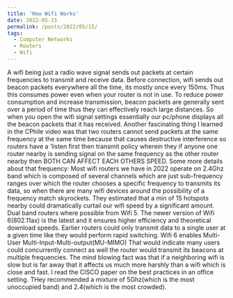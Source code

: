 ```yaml
---
title: 'How Wifi Works'
date: 2022-05-15
permalink: /posts/2022/05/15/
tags:
  - Computer Networks
  - Routers
  - Wifi
---
```


A wifi being just a radio wave signal sends out packets at certain frequencies to transmit and receive data. Before connection, wifi sends out beacon packets everywhere all the time, its mostly once every 150ms. Thus this consumes power even when your router is not in use. To reduce power consumption and increase transmission, beacon packets are generally sent over a period of time thus they can effectively reach large distances. So when you open the wifi signal settings essentially our pc/phone displays all the beacon packets that it has received. Another fascinating thing I learned in the CPhile video was that two routers cannot send packets at the same frequency at the same time because that causes destructive interference so routers have a ‘listen first then transmit policy wherein they if anyone one router nearby is sending signal on the same frequency as the other router nearby then BOTH CAN AFFECT EACH OTHERS SPEED. Some more details about that frequency: Most wifi routers we have in 2022 operate on 2.4Ghz band which is composed of several channels which are just sub-frequency ranges over which the router chooses a specific frequency to transmits its data, so when there are many wifi devices around the possibility of a frequency match skyrockets. They estimated that a min of 15 hotspots nearby could dramatically curtail our wifi speed by a significant amount. Dual band routers where possible from Wifi 5. The newer version of Wifi 6(802.11ax) is the latest and it ensures higher efficiency and theoretical download speeds. Earlier routers could only transmit data to a single user at a given time like they would perform rapid switching. Wifi 6 enables Multi-User Multi-Input-Multi-output(MU-MIMO) That would indicate many users could concurrently connect as well the router would transmit its beacons at multiple frequencies. The mind blowing fact was that if a neighboring wifi is slow but is far away that it affects us much more harshly than a wifi which is close and fast. I read the CISCO paper on the best practices in an office setting. THey recommended a mixture of 5Ghz(which is the most unoccupied band) and 2.4(which is the most crowded).
